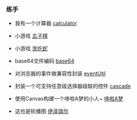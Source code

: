### 练手


+ 我有一个计算器 [calculator](https://suminhohu.github.io/display/calculator/calculator.html)

+ 小游戏 [五子棋](https://suminhohu.github.io/display/js_demo/float.html)

+ 小游戏 [贪吃蛇](https://suminhohu.github.io/display/js_demo/tanchishe.html)

+ base64文件编码 [base64](https://suminhohu.github.io/display/js_demo/base64.html)

+ 对浏览器的事件做兼容性封装 [eventUtil](https://suminhohu.github.io/display/zujian/event.js)

+ 封装一个可支持任意级选择器级联的控件 [cascade](https://suminhohu.github.io/display/js_demo/jilian.html)

+ 使用Canvas构建一个哆啦A梦的小人~ [哆啦A梦](https://suminhohu.github.io/display/js_demo/duoLa.html)

+ 这也是轮播图 [伊泽瑞尔](https://suminhohu.github.io/display/js_demo/ez/ez.html)
